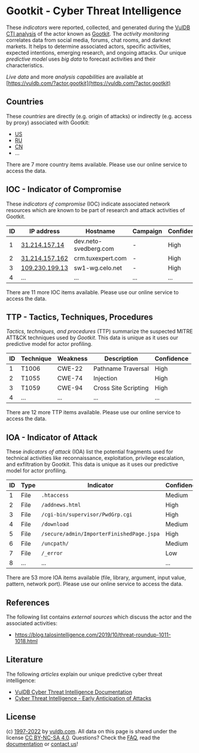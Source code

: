 # Gootkit - Cyber Threat Intelligence

These _indicators_ were reported, collected, and generated during the [VulDB CTI analysis](https://vuldb.com/?kb.cti) of the actor known as [Gootkit](https://vuldb.com/?actor.gootkit). The _activity monitoring_ correlates data from social media, forums, chat rooms, and darknet markets. It helps to determine associated actors, specific activities, expected intentions, emerging research, and ongoing attacks. Our unique _predictive model_ uses _big data_ to forecast activities and their characteristics.

_Live data_ and more _analysis capabilities_ are available at [https://vuldb.com/?actor.gootkit](https://vuldb.com/?actor.gootkit)

## Countries

These _countries_ are directly (e.g. origin of attacks) or indirectly (e.g. access by proxy) associated with Gootkit:

* [US](https://vuldb.com/?country.us)
* [RU](https://vuldb.com/?country.ru)
* [CN](https://vuldb.com/?country.cn)
* ...

There are 7 more country items available. Please use our online service to access the data.

## IOC - Indicator of Compromise

These _indicators of compromise_ (IOC) indicate associated network resources which are known to be part of research and attack activities of Gootkit.

ID | IP address | Hostname | Campaign | Confidence
-- | ---------- | -------- | -------- | ----------
1 | [31.214.157.14](https://vuldb.com/?ip.31.214.157.14) | dev.neto-svedberg.com | - | High
2 | [31.214.157.162](https://vuldb.com/?ip.31.214.157.162) | crm.tuxexpert.com | - | High
3 | [109.230.199.13](https://vuldb.com/?ip.109.230.199.13) | sw1-wg.celo.net | - | High
4 | ... | ... | ... | ...

There are 11 more IOC items available. Please use our online service to access the data.

## TTP - Tactics, Techniques, Procedures

_Tactics, techniques, and procedures_ (TTP) summarize the suspected MITRE ATT&CK techniques used by _Gootkit_. This data is unique as it uses our predictive model for actor profiling.

ID | Technique | Weakness | Description | Confidence
-- | --------- | -------- | ----------- | ----------
1 | T1006 | CWE-22 | Pathname Traversal | High
2 | T1055 | CWE-74 | Injection | High
3 | T1059 | CWE-94 | Cross Site Scripting | High
4 | ... | ... | ... | ...

There are 12 more TTP items available. Please use our online service to access the data.

## IOA - Indicator of Attack

These _indicators of attack_ (IOA) list the potential fragments used for technical activities like reconnaissance, exploitation, privilege escalation, and exfiltration by Gootkit. This data is unique as it uses our predictive model for actor profiling.

ID | Type | Indicator | Confidence
-- | ---- | --------- | ----------
1 | File | `.htaccess` | Medium
2 | File | `/addnews.html` | High
3 | File | `/cgi-bin/supervisor/PwdGrp.cgi` | High
4 | File | `/download` | Medium
5 | File | `/secure/admin/ImporterFinishedPage.jspa` | High
6 | File | `/uncpath/` | Medium
7 | File | `/_error` | Low
8 | ... | ... | ...

There are 53 more IOA items available (file, library, argument, input value, pattern, network port). Please use our online service to access the data.

## References

The following list contains _external sources_ which discuss the actor and the associated activities:

* https://blog.talosintelligence.com/2019/10/threat-roundup-1011-1018.html

## Literature

The following _articles_ explain our unique predictive cyber threat intelligence:

* [VulDB Cyber Threat Intelligence Documentation](https://vuldb.com/?kb.cti)
* [Cyber Threat Intelligence - Early Anticipation of Attacks](https://www.scip.ch/en/?labs.20201022)

## License

(c) [1997-2022](https://vuldb.com/?kb.changelog) by [vuldb.com](https://vuldb.com/?kb.about). All data on this page is shared under the license [CC BY-NC-SA 4.0](https://creativecommons.org/licenses/by-nc-sa/4.0/). Questions? Check the [FAQ](https://vuldb.com/?kb.faq), read the [documentation](https://vuldb.com/?kb) or [contact us](https://vuldb.com/?contact)!

